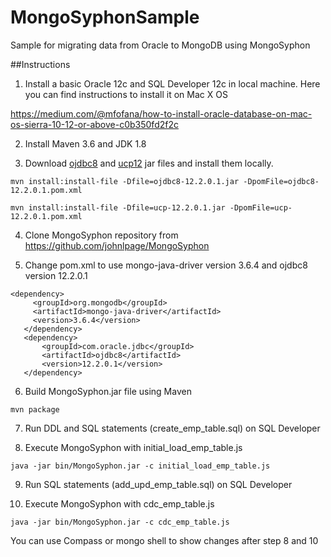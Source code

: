 # MongoSyphonSample
Sample for migrating data from Oracle to MongoDB using MongoSyphon



##Instructions

1. Install a basic  Oracle 12c and SQL Developer 12c in local machine. Here you can find instructions to install it on Mac X OS

https://medium.com/@mfofana/how-to-install-oracle-database-on-mac-os-sierra-10-12-or-above-c0b350fd2f2c

2. Install Maven 3.6 and JDK 1.8

3. Download [ojdbc8](https://mvnrepository.com/artifact/com.oracle.jdbc/ojdbc8) and [ucp12](https://mvnrepository.com/artifact/com.oracle.jdbc/ucp) jar files and install them locally.

```
mvn install:install-file -Dfile=ojdbc8-12.2.0.1.jar -DpomFile=ojdbc8-12.2.0.1.pom.xml 

mvn install:install-file -Dfile=ucp-12.2.0.1.jar -DpomFile=ucp-12.2.0.1.pom.xml 
```

4. Clone MongoSyphon repository from https://github.com/johnlpage/MongoSyphon

5. Change pom.xml to use mongo-java-driver version 3.6.4 and ojdbc8 version 12.2.0.1

 ```
 <dependency>
      <groupId>org.mongodb</groupId>
      <artifactId>mongo-java-driver</artifactId>
      <version>3.6.4</version>
    </dependency>
    <dependency>
        <groupId>com.oracle.jdbc</groupId>
        <artifactId>ojdbc8</artifactId>
        <version>12.2.0.1</version>
    </dependency>
 ```   
 
6. Build MongoSyphon.jar file using Maven

```
mvn package
```

7. Run DDL and SQL statements (create_emp_table.sql) on SQL Developer

8. Execute MongoSyphon with initial_load_emp_table.js
```
java -jar bin/MongoSyphon.jar -c initial_load_emp_table.js
```
9. Run SQL statements (add_upd_emp_table.sql) on SQL Developer

10. Execute MongoSyphon with cdc_emp_table.js
```
java -jar bin/MongoSyphon.jar -c cdc_emp_table.js
```

You can use Compass or mongo shell to show changes after step 8 and 10


